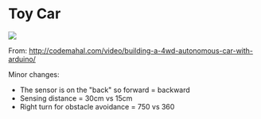 # Toy Car

![](https://github.com/ezchx/sainsmart_uno_4wd_car_kit_code/blob/master/toy_car_pic.jpg)


From:
http://codemahal.com/video/building-a-4wd-autonomous-car-with-arduino/




Minor changes:
- The sensor is on the "back" so forward = backward
- Sensing distance = 30cm vs 15cm
- Right turn for obstacle avoidance = 750 vs 360
